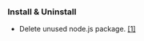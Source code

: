 ### Install & Uninstall

- Delete unused node.js package. [[1]](https://medium.com/stackfame/how-to-npm-unistall-unused-packages-in-node-js-ea80afb6d1a7)